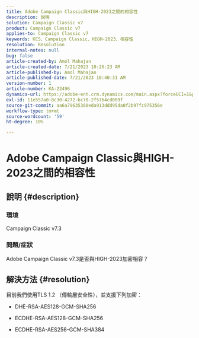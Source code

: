 ```yaml
---
title: Adobe Campaign Classic與HIGH-2023之間的相容性
description: 說明
solution: Campaign Classic v7
product: Campaign Classic v7
applies-to: Campaign Classic v7
keywords: KCS、Campaign Classic、HIGH-2023、相容性
resolution: Resolution
internal-notes: null
bug: false
article-created-by: Amol Mahajan
article-created-date: 7/21/2023 10:26:23 AM
article-published-by: Amol Mahajan
article-published-date: 7/21/2023 10:40:31 AM
version-number: 1
article-number: KA-22496
dynamics-url: https://adobe-ent.crm.dynamics.com/main.aspx?forceUCI=1&pagetype=entityrecord&etn=knowledgearticle&id=ab53f507-b127-ee11-9966-6045bd0067ea
exl-id: 11e557a0-8c30-4272-bc70-2f5764cd009f
source-git-commit: aa6a79635380eda913ddd95da0f2b97fc975356e
workflow-type: tm+mt
source-wordcount: '59'
ht-degree: 10%

---
```


# Adobe Campaign Classic與HIGH-2023之間的相容性

## 說明 {#description}


### <b>環境</b>

Campaign Classic v7.3



### <b>問題/症狀</b>

Adobe Campaign Classic v7.3是否與HIGH-2023加密相容？


## 解決方法 {#resolution}

目前我們使用TLS 1.2 （傳輸層安全性），並支援下列加密：<br>
- DHE-RSA-AES128-GCM-SHA256


- ECDHE-RSA-AES128-GCM-SHA256


- ECDHE-RSA-AES256-GCM-SHA384
